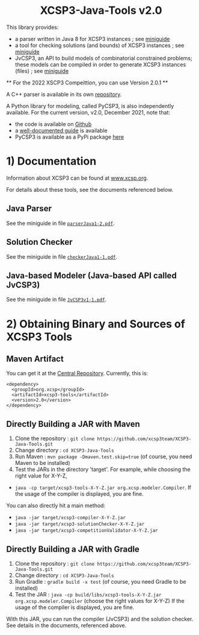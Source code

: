 <h1 align="center"> XCSP3-Java-Tools v2.0 </h1>



This library provides:
  * a parser written in Java 8 for XCSP3 instances ; see [miniguide](doc/parserJava1-2.pdf)
  * a tool for checking solutions (and bounds) of XCSP3 instances ; see [miniguide](doc/checkerJava1-1.pdf) 
  * JvCSP3, an API to build models of combinatorial constrained problems; these models can be compiled in order to generate XCSP3 instances (files) ; see [miniguide](doc/JvCSP3v1-1.pdf)

** For the 2022 XSCP3 Compeittion, you can use Version 2.0.1 **

A C++ parser is available in its own [repository](https://github.com/xcsp3team/XCSP3-CPP-Parser).

A Python library for modeling, called PyCSP3, is also independently available. 
For the current version, v2.0, December 2021, note that:
* the code is available on [Github](https://github.com/xcsp3team/pycsp3)
* a [well-documented guide](https://github.com/xcsp3team/pycsp3/blob/master/guidePyCSP3.pdf) is available
* PyCSP3 is available as a PyPi package [here](https://pypi.org/project/pycsp3/)
   

# 1) Documentation

Information about XCSP3 can be found at www.xcsp.org.

For details about these tools, see the documents referenced below. 

## Java Parser

See the miniguide in file [`parserJava1-2.pdf`](doc/parserJava1-2.pdf).

## Solution Checker

See the miniguide in file [`checkerJava1-1.pdf`](doc/checkerJava1-1.pdf).

## Java-based Modeler (Java-based API called JvCSP3)

See the miniguide in file [`JvCSP3v1-1.pdf`](doc/JvCSP3v1-1.pdf). 



# 2) Obtaining Binary and Sources of XCSP3 Tools 

## Maven Artifact

You can get it at the [Central Repository](http://search.maven.org).
Currently, this is:

    <dependency>
      <groupId>org.xcsp</groupId>
      <artifactId>xcsp3-tools</artifactId>
      <version>2.0</version>
    </dependency>

## Directly Building a JAR with Maven

1. Clone the repository : `git clone https://github.com/xcsp3team/XCSP3-Java-Tools.git`
1. Change directory : `cd XCSP3-Java-Tools`
1. Run Maven : `mvn package -Dmaven.test.skip=true`  (of course, you need Maven to be installed)
1. Test the JARs in the directory 'target'. For example, while choosing the right value for X-Y-Z,
  - `java -cp target/xcsp3-tools-X-Y-Z.jar org.xcsp.modeler.Compiler`. If the usage of the compiler is displayed, you are fine. 
  
 You can also directly hit a main method:
  - `java -jar target/xcsp3-compiler-X-Y-Z.jar` 
  - `java -jar target/xcsp3-solutionChecker-X-Y-Z.jar` 
  - `java -jar target/xcsp3-competitionValidator-X-Y-Z.jar` 

## Directly Building a JAR with Gradle

1. Clone the repository : `git clone https://github.com/xcsp3team/XCSP3-Java-Tools.git`
1. Change directory : `cd XCSP3-Java-Tools`
1. Run Gradle : `gradle build -x test`  (of course, you need Gradle to be installed)
1. Test the JAR : `java -cp build/libs/xcsp3-tools-X-Y-Z.jar org.xcsp.modeler.Compiler` (choose the right values for X-Y-Z)
If the usage of the compiler is displayed, you are fine. 

With this JAR, you can run the compiler (JvCSP3) and the solution checker. 
See details in the documents, referenced above.  
  
